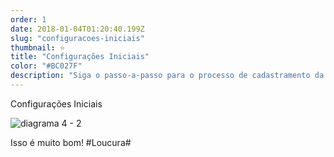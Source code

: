 ```yaml
---
order: 1
date: 2018-01-04T01:20:40.199Z
slug: "configuracoes-iniciais"
thumbnail: ⭐️
title: "Configurações Iniciais"
color: "#BC027F"
description: "Siga o passo-a-passo para o processo de cadastramento da sua empresa no sistema wEstoque e configure seu ambiente para começar a lançar suas vendas e estoques."
---
```


Configurações Iniciais

![diagrama 4 - 2](https://user-images.githubusercontent.com/7254854/113581233-401f7500-95fd-11eb-8626-09ff2e44971f.png)

Isso é muito bom! #Loucura#

